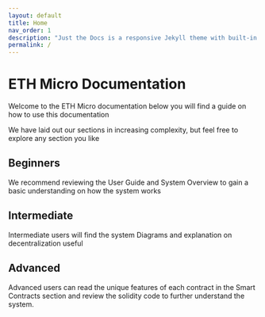 ```yaml
---
layout: default
title: Home
nav_order: 1
description: "Just the Docs is a responsive Jekyll theme with built-in search that is easily customizable and hosted on GitHub Pages."
permalink: /
---
```


# ETH Micro Documentation

Welcome to the ETH Micro documentation below you will find a guide on how to use this documentation

We have laid out our sections in increasing complexity, but feel free to explore any section you like

## Beginners
We recommend reviewing the User Guide and System Overview to gain a basic understanding on how the system works

## Intermediate
Intermediate users will find the system Diagrams and explanation on decentralization useful

## Advanced
Advanced users can read the unique features of each contract in the Smart Contracts section and review the solidity code to further understand the system.

